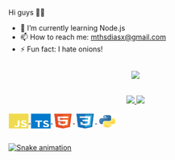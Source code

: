 Hi guys 👋😊

- 🌱 I’m currently learning Node.js
- 📫 How to reach me: mthsdiasx@gmail.com
- ⚡ Fun fact: I hate onions!

##

<center>
  <a href="https://www.linkedin.com/in/-matheusdias/" target="_blank"><img src="https://img.shields.io/badge/-LinkedIn-%230077B5?style=for-the-badge&logo=linkedin&logoColor=white" target="_blank"></a> </center>

##

<div align="center">
  <a href="https://github.com/Dias-Matheus">
  <img height="180em" src="https://github-readme-stats.vercel.app/api?username=Dias-Matheus&show_icons=true&theme=github_dark&include_all_commits=true&count_private=true"/>
  <img height="180em" src="https://github-readme-stats.vercel.app/api/top-langs/?username=Dias-Matheus&layout=compact&langs_count=7&theme=github_dark"/>
</div>
  <div style="display: inline_block"><br>
  <img align="center" alt="Math-Js" height="30" width="40" src="https://raw.githubusercontent.com/devicons/devicon/master/icons/javascript/javascript-plain.svg">
  <img align="center" alt="Math-Ts" height="30" width="40" src="https://raw.githubusercontent.com/devicons/devicon/master/icons/typescript/typescript-plain.svg">
  <img align="center" alt="Math-HTML" height="30" width="40" src="https://raw.githubusercontent.com/devicons/devicon/master/icons/html5/html5-original.svg">
  <img align="center" alt="Math-CSS" height="30" width="40" src="https://raw.githubusercontent.com/devicons/devicon/master/icons/css3/css3-original.svg">
  <img align="center" alt="Math-Python" height="30" width="40" src="https://raw.githubusercontent.com/devicons/devicon/master/icons/python/python-original.svg">
    </div>
  </center>
</div>

##
 
  ![Snake animation](https://github.com/Dias-Matheus/Dias-Matheus/blob/output/github-contribution-grid-snake.svg)
 
</div>
